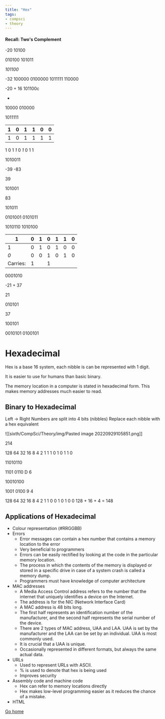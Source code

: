 ```yaml
---
title: "Hex"
tags:
- compsci
- theory
---
```


#### Recall: Two's Complement
-20
10100

010100
101011

_101100_


-32
100000
0100000
1011111
110000

-20 + 16
101100c

+

10000
010000

1011111

| 1 | 0 | 1 | 1 | 0 | 0 |
|---|---|---|---|---|---|
| 1 | 0 | 1 | 1 | 1 | 1 |
1	0	1	*1*	0	*1*	0		1	1	

1010011



-39 -83

39

101001

83

101011

0101001
0101011

1010110
1010100

| 1 | 0 | 1 | 0 | 1 | 1 | 0 |
|---|---|---|---|---|---|---|
| 1 | 0 | 1 | 0 | 1 | 0 | 0 |
| *0* | 0 | 0 | 1 | 0 | 1 | 0 |
|  Carries: | 1 |   | 1 |   |   |   |

0001010

-21 + 37

21

010101

37

100101


0010101
0100101

# Hexadecimal

Hex is a base 16 system, each nibble is can be represented with 1 digit.

It is easier to use for humans than basic binary.

The memory location in a computer is stated in hexadecimal form. This makes memory addresses much easier to read.

## Binary to Hexadecimal

Left -> Right
Numbers are split into 4 bits (nibbles)
Replace each nibble with a hex equivalent

![[sixth/CompSci/Theory/img/Pasted image 20220929105851.png]]

214

128 64 32 16 8 4  2 1
1       1    0     1  0  1  1  0

11010110

1101   0110
D         6


10010100

1001 0100
9        4

 128 64 32 16 8 4 2 1
    1    0   0     1   0 1 0 0 
128 + 16 + 4 = 148

## Applications of Hexadecimal
- Colour representation (#RRGGBB)
- Errors
	- Error messages can contain a hex number that contains a memory location to the error
	- Very beneficial to programmers
	- Errors can be easily rectified by looking at the code in the particular memory location.
	- The process in which the contents of the memory is displayed or stored in a specific drive in case of a system crash is called a memory dump.
	- Programmers must have knowledge of computer architecture
- MAC addresses
	- A Media Access Control address refers to the number that the internet that uniquely identifies a device on the Internet.
	- The address is for the NIC (Network Interface Card)
	- A MAC address is 48 bits long.
	- The first half represents an identification number of the manufacturer, and the second half represents the serial number of the device.
	- There are 2 types of MAC address, UAA and LAA. UAA is set by the manufacturer and the LAA can be set by an individual. UAA is most commonly used.
	- It is crucial that a UAA is unique.
	- Occasionally represented in different formats, but always the same actual data.
- URLs
	- Used to represent URLs with ASCII.
	- % is used to denote that hex is being used
	- Improves security
- Assembly code and machine code
	- Hex can refer to memory locations directly
	- Hex makes low-level programming easier as it reduces the chance of a mistake.
- HTML

[Go home](/)